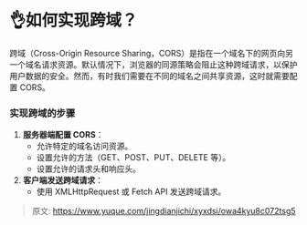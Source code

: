 # 👌如何实现跨域？

跨域（Cross-Origin Resource Sharing，CORS）是指在一个域名下的网页向另一个域名请求资源。默认情况下，浏览器的同源策略会阻止这种跨域请求，以保护用户数据的安全。然而，有时我们需要在不同的域名之间共享资源，这时就需要配置 CORS。

### 实现跨域的步骤
1. **服务器端配置 CORS**：
    - 允许特定的域名访问资源。
    - 设置允许的方法（GET、POST、PUT、DELETE 等）。
    - 设置允许的请求头和响应头。
2. **客户端发送跨域请求**：
    - 使用 XMLHttpRequest 或 Fetch API 发送跨域请求。



> 原文: <https://www.yuque.com/jingdianjichi/xyxdsi/owa4kyu8c072tsg5>